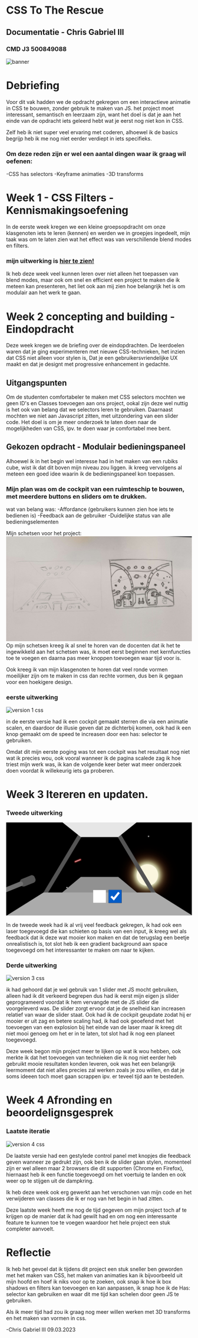 # CSS To The Rescue

## Documentatie - Chris Gabriel III
### CMD J3 500849088

![banner](https://user-images.githubusercontent.com/90341211/224004124-4047435b-5de7-48c8-8293-0ce572bd1557.png)



# Debriefing 

Voor dit vak hadden we de opdracht gekregen om een interactieve animatie in CSS te bouwen, zonder gebruik te maken van JS.
het project moet interessant, semantisch en leerzaam zijn, want het doel is dat je aan het einde van de opdracht iets geleerd
hebt wat je eerst nog niet kon in CSS. 

Zelf heb ik niet super veel ervaring met coderen, alhoewel ik de basics begrijp heb ik me nog niet eerder verdiept in iets
specifieks.

### Om deze reden zijn er wel een aantal dingen waar ik graag wil oefenen:
-CSS has selectors
-Keyframe animaties
-3D transforms



# Week 1 - CSS Filters - Kennismakingsoefening

In de eerste week kregen we een kleine groepsopdracht om onze klasgenoten iets te leren (kennen) en werden we in groepjes
ingedeelt, mijn taak was om te laten zien wat het effect was van verschillende blend modes en filters.

### mijn uitwerking is [hier te zien!](https://chrisvanhva.github.io/MinorwebCSS/)

Ik heb deze week veel kunnen leren over niet alleen het toepassen van blend modes, maar ook om snel en efficient een project 
te maken die ik meteen kan presenteren, het liet ook aan mij zien hoe belangrijk het is om modulair aan het werk te gaan.



# Week 2 concepting and building - Eindopdracht

Deze week kregen we de briefing over de eindopdrachten.
De leerdoelen waren dat je ging experimenteren met nieuwe CSS-technieken, het inzien dat CSS niet alleen voor stylen is,
Dat je een gebruikersvriendelijke UX maakt en dat je designt met progressive enhancement in gedachte.

## Uitgangspunten

Om de studenten comfortabeler te maken met CSS selectors mochten we geen ID's en Classes toevoegen aan ons project, 
ookal zijn deze wel nuttig is het ook van belang dat we selectors leren te gebruiken.
Daarnaast mochten we niet aan Javascript zitten, met uitzondering van een slider code.
Het doel is om je meer onderzoek te laten doen naar de mogelijkheden van CSS, ipv. te doen waar je comfortabel mee bent.

## Gekozen opdracht - Modulair bedieningspaneel
Alhoewel ik in het begin wel interesse had in het maken van een rubiks cube, wist ik dat dit boven mijn niveau zou liggen.
ik kreeg vervolgens al meteen een goed idee waarin ik de bedieningspaneel kon toepassen.

### Mijn plan was om de cockpit van een ruimteschip te bouwen, met meerdere buttons en sliders om te drukken.
wat van belang was:
-Affordance (gebruikers kunnen zien hoe iets te bedienen is)
-Feedback aan de gebruiker
-Duidelijke status van alle bedieningselementen

Mijn schetsen voor het project:
![sketch for css](https://github.com/ChrisvanHvA/css_panel/blob/main/images/css%20drawings.jpg?raw=true)
Op mijn schetsen kreeg ik al snel te horen van de docenten dat ik het te ingewikkeld aan het schetsen was, ik moet eerst
beginnen met kernfuncties toe te voegen en daarna pas meer knoppen toevoegen waar tijd voor is.

Ook kreeg ik van mijn klasgenoten te horen dat veel ronde vormen moeilijker zijn om te maken in css dan rechte vormen, dus
ben ik gegaan voor een hoekigere design.

### eerste uitwerking

![version 1 css](https://user-images.githubusercontent.com/90341211/224000853-8869f27d-3f49-4b7b-b0e3-f15d8680b0a7.png)

in de eerste versie had ik een cockpit gemaakt sterren die via een animatie scalen, en daardoor de illusie geven dat ze 
dichterbij komen, ook had ik een knop gemaakt om de speed te increasen door een has: selector te gebruiken.

Omdat dit mijn eerste poging was tot een cockpit was het resultaat nog niet wat ik precies wou, ook vooral wanneer ik
de pagina scalede zag ik hoe triest mijn werk was, ik kan de volgende keer beter wat meer onderzoek doen voordat ik
willekeurig iets ga proberen.


# Week 3 Itereren en updaten.

### Tweede uitwerking

![version 2 css](https://github.com/ChrisvanHvA/css_panel/blob/main/images/css_v2.png?raw=true)

In de tweede week had ik al vrij veel feedback gekregen, ik had ook een laser toegevoegd die kan schieten op basis
van een input, ik kreeg wel als feedback dat ik deze wat mooier kon maken en dat de terugslag een beetje onrealistisch
is, tot slot heb ik een gradient background aan space toegevoegd om het interessanter te maken om naar te kijken.

### Derde uitwerking

![version 3 css](https://user-images.githubusercontent.com/90341211/224001133-cd00356f-9901-41f5-8191-57adcbb16e89.png)


ik had gehoord dat je wel gebruik van 1 slider met JS mocht gebruiken, alleen had ik dit verkeerd begrepen dus had ik 
eerst mijn eigen js slider geprogrameerd voordat ik hem vervangde met de JS slider die voorgeleverd was.
De slider zorgt ervoor dat je de snelheid kan increasen relatief van waar de slider staat.
Ook had ik de cockpit geupdate zodat hij er mooier er uit zag en betere scaling had, ik had ook geoefend met het toevoegen
van een explosion bij het einde van de laser maar ik kreeg dit niet mooi genoeg om het er in te laten, tot slot had ik
nog een planeet toegevoegd.

Deze week begon mijn project meer te lijken op wat ik wou hebben, ook merkte ik dat het toevoegen van technieken die ik
nog niet eerder heb gebruikt mooie resultaten konden leveren, ook was het een belangrijk leermoment dat niet alles 
precies zal werken zoals je zou willen, en dat je soms ideeen toch moet gaan scrappen ipv. er teveel tijd aan te 
besteden.

# Week 4 Afronding en beoordelignsgesprek


### Laatste iteratie

![version 4 css](https://user-images.githubusercontent.com/90341211/224001215-eae552f4-2737-4f88-a14e-015559fa29ab.png)


De laatste versie had een gestylede control panel met knopjes die feedback geven wanneer ze gedrukt zijn, ook ben ik de
slider gaan stylen, momenteel zijn er wel alleen maar 2 browsers die dit supporten (Chrome en Firefox), hiernaast heb ik
een functie toegevoegd om het voertuig te landen en ook weer op te stijgen uit de dampkring.

Ik heb deze week ook erg gewerkt aan het verschonen van mijn code en het verwijderen van classes die ik er nog van het
begin in had zitten.


Deze laatste week heeft me nog de tijd gegeven om mijn project toch af te krijgen op de manier dat ik had gewilt had
en om nog een interessante feature te kunnen toe te voegen waardoor het hele project een stuk completer aanvoelt.
# Reflectie

Ik heb het gevoel dat ik tijdens dit project een stuk sneller ben geworden met het maken van CSS, het maken van animaties
kan ik bijvoorbeeld uit mijn hoofd en hoef ik niks voor op te zoeken, ook snap ik hoe ik box shadows en filters kan toevoegen
en kan aanpassen, ik snap hoe ik de Has: selector kan gebruiken en waar dit me tijd kan schelen door geen JS te gebruiken.

Als ik meer tijd had zou ik graag nog meer willen werken met 3D transforms en het maken van vormen in css.

-Chris Gabriel III 09.03.2023
